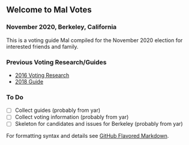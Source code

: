 ## Welcome to Mal Votes
### November 2020, Berkeley, California

This is a voting guide Mal compiled for the November 2020 election for interested friends and family.

### Previous Voting Research/Guides
- [2016 Voting Research](https://docs.google.com/spreadsheets/d/1LOuSrzRurlJOuz2H0Wxok_iJbcvRVOI-leJ8yw8igiI/edit?usp=sharing)
- [2018 Guide](https://docs.google.com/spreadsheets/d/1zo7_JvUKtLWjn-Rjp0k6xhlu5UHjPLqG_AknOZKjlBc/edit?usp=sharing)

### To Do
- [ ] Collect guides (probably from yar)
- [ ] Collect voting information (probably from yar)
- [ ] Skeleton for candidates and issues for Berkeley (probably from yar)

For formatting syntax and details see [GitHub Flavored Markdown](https://guides.github.com/features/mastering-markdown/).
